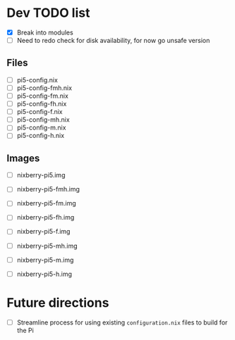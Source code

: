 
# Dev TODO list
- [x] Break into modules
- [ ] Need to redo check for disk availability, for now go unsafe version

## Files
- [ ] pi5-config.nix
- [ ] pi5-config-fmh.nix
- [ ] pi5-config-fm.nix
- [ ] pi5-config-fh.nix
- [ ] pi5-config-f.nix
- [ ] pi5-config-mh.nix
- [ ] pi5-config-m.nix
- [ ] pi5-config-h.nix

## Images
- [ ] nixberry-pi5.img
- [ ] nixberry-pi5-fmh.img
- [ ] nixberry-pi5-fm.img
- [ ] nixberry-pi5-fh.img
- [ ] nixberry-pi5-f.img
- [ ] nixberry-pi5-mh.img
- [ ] nixberry-pi5-m.img
- [ ] nixberry-pi5-h.img


# Future directions
- [ ] Streamline process for using existing `configuration.nix` files to build for the Pi


